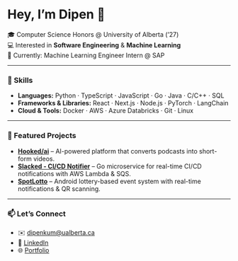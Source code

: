 # Hey, I’m Dipen 👋

🎓 Computer Science Honors @ University of Alberta (’27)  
💻 Interested in **Software Engineering** & **Machine Learning**  
📍 Currently: Machine Learning Engineer Intern @ SAP  

---

### 🚀 Skills
- **Languages:** Python · TypeScript · JavaScript · Go · Java · C/C++ · SQL  
- **Frameworks & Libraries:** React · Next.js · Node.js · PyTorch · LangChain  
- **Cloud & Tools:** Docker · AWS · Azure Databricks · Git · Linux  

---

### 🔬 Featured Projects
- **[Hooked/ai](https://github.com/dipenkumarr/hooked-ai)** – AI-powered platform that converts podcasts into short-form videos.  
- **[Slacked - CI/CD Notifier](https://github.com/dipenkumarr/slacked)** – Go microservice for real-time CI/CD notifications with AWS Lambda & SQS.  
- **[SpotLotto](https://github.com/CMPUT301F24ocelot/ocelot-novels)** – Android lottery-based event system with real-time notifications & QR scanning.  

---

### 📫 Let’s Connect
- ✉️ dipenkum@ualberta.ca  
- 🔗 [LinkedIn](https://linkedin.com/in/dipen-kumar)  
- 🌐 [Portfolio](https://dipenkumar.vercel.app)

